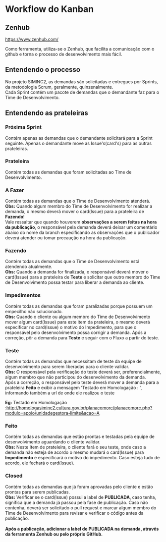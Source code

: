 # Workflow do Kanban

## Zenhub

<https://www.zenhub.com/>

Como ferramenta, utiliza-se o Zenhub, que facilita a comunicação
com o github e torna o processo de desenvolvimento mais fácil.


## Entendendo o processo

No projeto SIMINC2, as demandas são solicitadas e entregues por Sprints, da
metodologia Scrum, geralmente, quinzenalmente.
<br>Cada Sprint contém um pacote de demandas que o demandante faz
para o Time de Desenvolvimento.


## Entendendo as prateleiras

### Próxima Sprint

Contém apenas as demandas que o demandante solicitará para a Sprint seguinte.
Apenas o demandante move as Issue's(card's) para as outras prateleiras.


### Prateleira

Contém todas as demandas que foram solicitadas ao Time de Desenvolvimento.


### A Fazer

Contém todas as demandas que o Time de Desenvolvimento atenderá.<br>
<b>Obs:</b> Quando algum membro do Time de Desenvolvimento for realizar a demanda,
o mesmo deverá mover o card(Issue) para a prateleira de <b>Fazendo</b>!<br> Vale ressaltar que
quando houverem <b>observações a serem feitas na hora da publicação</b>, o responsável pela demanda deverá
deixar um comentário abaixo do nome da branch especificando as observações que o publicador deverá
atender ou tomar precaução na hora da publicação.


### Fazendo

Contém todas as demandas que o Time de Desenvolvimento está atendendo atualmente.<br>
<b>Obs:</b> Quando a demanda for finalizada, o responsável deverá mover o card(Issue) para
a prateleira de <b>Teste</b> e solicitar que outro membro do Time de Desenvolvimento possa testar para liberar
a demanda ao cliente.


### Impedimentos

Contém todas as demandas que foram paralizadas porque possuem um empecilho não solucionado.<br>
<b>Obs:</b> Quando o cliente ou algum membro do Time de Desenvolvimento mover algum card(Issue) para este item da
prateleira, o mesmo deverá especificar no card(Issue) o motivo do Impedimento, para que o
responsável pelo desenvolvimento possa corrigir a demanda. Após a correção, pôr a demanda para
<b>Teste</b> e seguir com o Fluxo a partir do teste.


### Teste

Contém todas as demandas que necessitam de teste da equipe de desenvolvimento para serem liberadas para o cliente validar.<br>
<b>Obs:</b> O responsável pela verificação do teste deverá ser, preferencialmente, algum membro
que não participou do desenvolvimento da demanda.<br>
Após a correção, o responsável pelo teste deverá mover a demanda para a prateleira <b>Feito</b>
e exibir a mensagem 'Testado em Homologação : ', informando também a url de onde ele realizou o teste <br>

<b>Eg:</b> Testado em Homologação :http://homologasiminc2.cultura.gov.br/planacomorc/planacomorc.php?modulo=apoio/unidadegestora-limite&acao=A


### Feito

Contém todas as demandas que estão prontas e testadas pela equipe de desenvolvimento aguardando o cliente validar.<br>
<b>Obs:</b> Neste Item de prateleira, o cliente fará o seu teste, onde caso a demanda não esteja de acordo
o mesmo mudará o card(Issue) para <b>Impedimento</b> e especificará o motivo do impedimento. Caso esteja tudo
de acordo, ele fechará o card(Issue).


### Closed

Contém todas as demandas que já foram aprovadas pelo cliente e estão prontas para serem publicadas.<br>
<b>Obs:</b> Verificar se o card(Issue) possui a label de <b>PUBLICADA</b>, caso tenha, significa que
a demanda já passou pela fase de publicação. Caso não contenha, deverá ser solicitado o pull request e marcar algum
membro do Time de Desenvolvimento para revisar e verificar o código antes da publicação.<br><br>
<b>Após a publicação, adicionar a label de PUBLICADA na demanda, através da ferramenta Zenhub ou pelo próprio GitHub.<b/>

